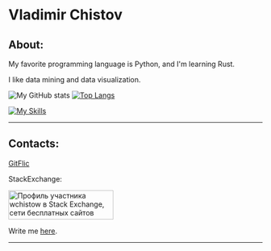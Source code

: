 # Vladimir Chistov
## About:

My favorite programming language is Python, and I'm learning Rust.

I like data mining and data visualization.

![My GitHub stats](https://github-readme-stats.vercel.app/api?username=wchistow&show_icons=true&theme=transparent) [![Top Langs](https://github-readme-stats-git-masterrstaa-rickstaa.vercel.app/api/top-langs/?username=wchistow&layout=compact)](https://github.com/anuraghazra/github-readme-stats)

[![My Skills](https://skillicons.dev/icons?i=python,django,rust,git,stackoverflow,github,markdown,idea,vscode)](https://skillicons.dev)

---

## Contacts:

[GitFlic](https://gitflic.ru/user/wchistow)

StackExchange:

<a href="https://stackexchange.com/users/25638983"><img src="https://stackexchange.com/users/flair/25638983.png" width="208" height="58" alt="Профиль участника wchistow в Stack Exchange, сети бесплатных сайтов вопросов и ответов, управляемых сообществом" title="Профиль участника wchistow в Stack Exchange, сети бесплатных сайтов вопросов и ответов, управляемых сообществом"></a>

Write me [here](https://github.com/wchistow/wchistow/discussions/1).

---
